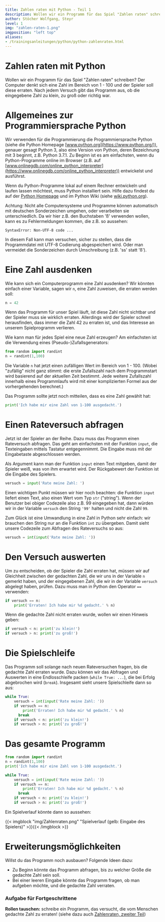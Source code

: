 ```yaml
---
title: Zahlen raten mit Python - Teil 1
description: Wollen wir ein Programm für das Spiel "Zahlen raten" schreiben?
author: Stöcher Wolfgang, Steyr
level: 1
img: "zahlen-raten-1.png"
imgposition: "left top"
aliases: 
- /trainingsanleitungen/python/python-zahlenraten.html
---
```


# Zahlen raten mit Python

Wollen wir ein Programm für das Spiel "Zahlen raten" schreiben?
Der Computer denkt sich eine Zahl im Bereich von 1 - 100 und der Spieler soll diese erraten. 
Nach jedem Versuch gibt das Programm aus, ob die eingegebene Zahl zu klein, zu groß
oder richtig war.

# Allgemeines zur Programmiersprache Python
Wir verwenden für die Programmierung die Programmiersprache Python (siehe die Python Homepage [www.python.org](https://www.python.org/)),
genauer gesagt Python 3, also eine Version von Python, deren Bezeichnung mit 3 beginnt, z.B. Python 3.7.1.
Zu Beginn ist es am einfachsten, wenn du Python-Programme online im Browser (z.B. auf [www.onlinegdb.com/online_python_interpreter](https://www.onlinegdb.com/online_python_interpreter))
entwickelst und ausführst. 

Wenn du Python-Programme lokal auf einem Rechner entwickeln und laufen lassen möchtest, muss Python installiert sein. 
Hilfe dazu findest du auf der [Python Homepage](https://www.python.org/about/gettingstarted/) und im Python Wiki (siehe [wiki.python.org](https://wiki.python.org/moin/BeginnersGuide/Download)).

Achtung: Nicht alle Computersysteme und Programme können automatisch mit deutschen Sonderzeichen 
umgehen, oder verarbeiten sie unterschiedlich.
Da wir hier z.B. den Buchstaben 'ß' verwenden wollen, kann es zu Fehlermeldungen
kommen, die z.B. so aussehen:

```shell
SyntaxError: Non-UTF-8 code ...
```

In diesem Fall kann man versuchen, sicher zu stellen, dass die Programmdatei mit
UTF-8 Codierung abgespeichert wird. Oder man vermeidet die Sonderzeichen durch Umschreibung (z.B. 'ss' statt 'ß').


# Eine Zahl ausdenken
Wie kann sich ein Computerprogramm eine Zahl ausdenken? 
Wir könnten einfach einer Variable, sagen wir `n`, 
eine Zahl zuweisen, die erraten werden soll:

```python
n = 42
```

Wenn das Programm für unser Spiel läuft, ist diese Zahl nicht sichtbar
und der Spieler muss sie wirklich erraten. 
Allerdings wird der Spieler schnell herausfinden, dass immer die Zahl
42 zu erraten ist, und das Interesse an unserem Spielprogramm verlieren.

Wie kann man für jedes Spiel eine neue Zahl erzeugen? 
Am einfachsten ist die Verwendung eines (Pseudo-)Zufallsgenerators:

```python
from random import randint
n = randint(1,100)
```

Die Variable `n` hat jetzt einen zufälligen Wert im Bereich von 1 - 100.
(Wobei "zufällig" nicht ganz stimmt: die erste Zufallszahl nach dem Programmstart wird basierend auf 
der aktuellen Zeit bestimmt. Jede weitere Zufallszahl innerhalb
eines Programmlaufs wird mit einer komplizierten Formel aus der vorhergehenden berechnet.)

Das Programm sollte jetzt noch mitteilen, dass es eine Zahl gewählt hat:

```python
print('Ich habe mir eine Zahl von 1-100 ausgedacht.')
```


# Einen Rateversuch abfragen

Jetzt ist der Spieler an der Reihe. 
Dazu muss das Programm einen Rateversuch abfragen. Das geht am einfachsten
mit der Funktion `input`, die Texteingaben mittels Tastatur entgegennimmt.
Die Eingabe muss mit der Eingabetaste abgeschlossen werden.

Als Argument kann man der Funktion `input` einen Text
mitgeben, damit der Spieler weiß, was von ihm erwartet wird.
Der Rückgabewert der Funktion ist die Eingabe des Spielers.

```python
versuch = input('Rate meine Zahl: ')
```

Einen wichtigen Punkt müssen wir hier noch beachten: 
die Funktion `input` liefert einen Text, also einen Wert vom Typ `str`
("string"). Wenn der Benutzer bei obiger Codezeile also z.B. 99 eingegeben hat,
dann würden wir in der Variable `versuch` den String `'99'` halten und nicht die Zahl `99`.

Zum Glück ist eine Umwandlung in eine Zahl in Python sehr einfach:
wir brauchen den String nur an die Funktion `int` zu übergeben. 
Damit sieht unsere Codezeile zum Abfragen des Rateversuchs so aus:

```python
versuch = int(input('Rate meine Zahl: '))
```


# Den Versuch auswerten

Um zu entscheiden, ob der Spieler die Zahl erraten hat, 
müssen wir auf Gleichheit zwischen der gedachten Zahl,
die wir uns in der Variable `n` gemerkt haben, und der 
eingegebenen Zahl, die wir in der Variable `versuch`
abgelegt haben, prüfen. Dazu muss man in Python den Operator `==` verwenden:

```python
if versuch == n: 
    print('Erraten! Ich habe mir %d gedacht.' % n)
```

Wenn die gedachte Zahl nicht erraten wurde, wollen wir
einen Hinweis geben:


```python
if versuch < n: print('zu klein!')
if versuch > n: print('zu groß!')
```


# Die Spielschleife

Das Programm soll solange nach neuen Rateversuchen fragen,
bis die gedachte Zahl erraten wurde. Dazu können wir das
Abfragen und Auswerten in eine Endlosschleife packen (`while True: ...`),
die bei Erfolg abgebrochen wird (`break`). 
Insgesamt sieht unsere Spielschleife dann so aus:

```python
while True:
    versuch = int(input('Rate meine Zahl: '))
    if versuch == n: 
        print('Erraten! Ich habe mir %d gedacht.' % n)
      break
    if versuch < n: print('zu klein!')
    if versuch > n: print('zu groß!')
```

# Das gesamte Programm


```python
from random import randint
n = randint(1,100)
print('Ich habe mir eine Zahl von 1-100 ausgedacht.')

while True:
    versuch = int(input('Rate meine Zahl: '))
    if versuch == n: 
        print('Erraten! Ich habe mir %d gedacht.' % n)
      break
    if versuch < n: print('zu klein!')
    if versuch > n: print('zu groß!')
```

Ein Spielverlauf könnte dann so aussehen:

{{< imgblock "img/Zahlenraten.png" "Spielverlauf (gelb: Eingabe des Spielers)" >}}{{< /imgblock >}}

# Erweiterungsmöglichkeiten

Willst du das Programm noch ausbauen? Folgende Ideen dazu:

* Zu Beginn könnte das Programm abfragen, bis zu welcher Größe die gedachte Zahl sein soll.
* Bei einer leeren Eingabe könnte das Programm fragen, ob man aufgeben möchte,
  und die gedachte Zahl verraten.

### Aufgabe für Fortgeschrittene
**Rollen tauschen:** schreibe ein Programm, das versucht, die vom Menschen
gedachte Zahl zu erraten! (siehe dazu auch [Zahlenraten, zweiter Teil](../zahlenraten-2))
